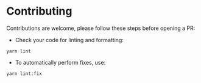 # Contributing

Contributions are welcome, please follow these steps before opening a PR:

- Check your code for linting and formatting:

```
yarn lint
```

- To automatically perform fixes, use:

```
yarn lint:fix
```
